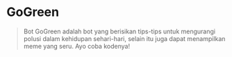 # GoGreen
> Bot GoGreen adalah bot yang berisikan tips-tips untuk mengurangi polusi dalam kehidupan sehari-hari, selain itu juga dapat menampilkan meme yang seru. Ayo coba kodenya!
